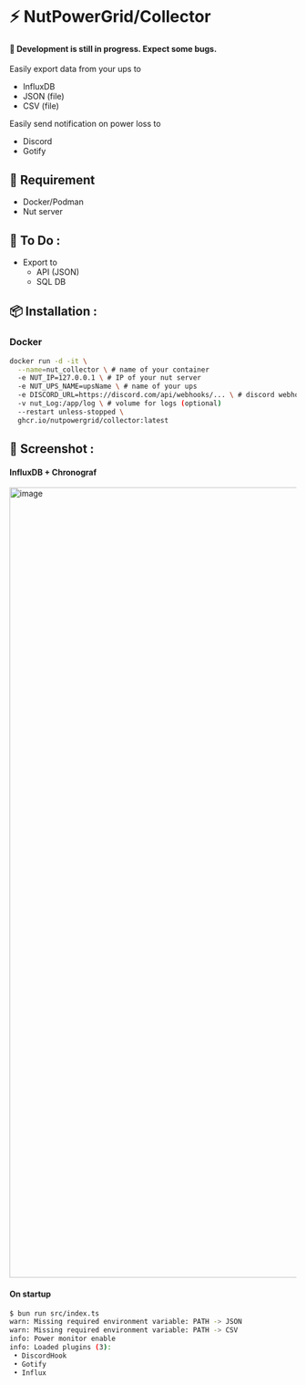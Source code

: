 # ⚡ NutPowerGrid/Collector
#### 📢 Development is still in progress. Expect some bugs.

Easily export data from your ups to

- InfluxDB
- JSON (file)
- CSV (file)

Easily send notification on power loss to

- Discord
- Gotify

## 🔧 Requirement

- Docker/Podman
- Nut server

## 📝 To Do :

- Export to
  - API (JSON)
  - SQL DB

## 📦 Installation :

### Docker

```bash
docker run -d -it \
  --name=nut_collector \ # name of your container
  -e NUT_IP=127.0.0.1 \ # IP of your nut server
  -e NUT_UPS_NAME=upsName \ # name of your ups
  -e DISCORD_URL=https://discord.com/api/webhooks/... \ # discord webhook url (see all availables options in .env)
  -v nut_Log:/app/log \ # volume for logs (optional)
  --restart unless-stopped \
  ghcr.io/nutpowergrid/collector:latest
```

## 🌄 Screenshot :

#### InfluxDB + Chronograf
<img width="1385" alt="image" src="https://github.com/NutPowerGrid/Collector/assets/56845767/aee5ba44-55a8-42b4-9b65-4ad4b2bfef59">

#### On startup
```bash
$ bun run src/index.ts
warn: Missing required environment variable: PATH -> JSON
warn: Missing required environment variable: PATH -> CSV
info: Power monitor enable
info: Loaded plugins (3):
 • DiscordHook
 • Gotify
 • Influx
```
